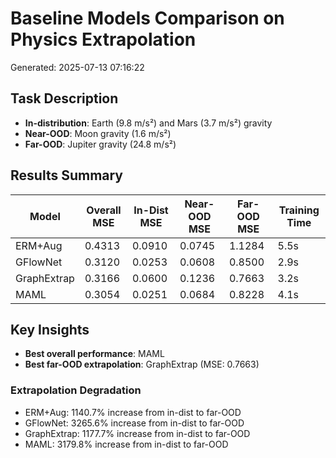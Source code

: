 # Baseline Models Comparison on Physics Extrapolation

Generated: 2025-07-13 07:16:22

## Task Description

- **In-distribution**: Earth (9.8 m/s²) and Mars (3.7 m/s²) gravity
- **Near-OOD**: Moon gravity (1.6 m/s²)
- **Far-OOD**: Jupiter gravity (24.8 m/s²)

## Results Summary

| Model | Overall MSE | In-Dist MSE | Near-OOD MSE | Far-OOD MSE | Training Time |
|-------|-------------|-------------|--------------|-------------|---------------|
| ERM+Aug | 0.4313 | 0.0910 | 0.0745 | 1.1284 | 5.5s |
| GFlowNet | 0.3120 | 0.0253 | 0.0608 | 0.8500 | 2.9s |
| GraphExtrap | 0.3166 | 0.0600 | 0.1236 | 0.7663 | 3.2s |
| MAML | 0.3054 | 0.0251 | 0.0684 | 0.8228 | 4.1s |

## Key Insights

- **Best overall performance**: MAML
- **Best far-OOD extrapolation**: GraphExtrap (MSE: 0.7663)

### Extrapolation Degradation

- ERM+Aug: 1140.7% increase from in-dist to far-OOD
- GFlowNet: 3265.6% increase from in-dist to far-OOD
- GraphExtrap: 1177.7% increase from in-dist to far-OOD
- MAML: 3179.8% increase from in-dist to far-OOD